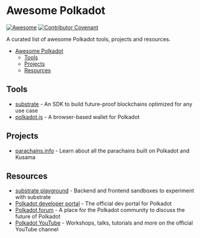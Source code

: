# Awesome Polkadot 

[![Awesome](https://cdn.rawgit.com/sindresorhus/awesome/d7305f38d29fed78fa85652e3a63e154dd8e8829/media/badge.svg)](https://github.com/sindresorhus/awesome)
[![Contributor Covenant](https://img.shields.io/badge/Contributor%20Covenant-2.1-4baaaa.svg)](code_of_conduct.md)

A curated list of awesome Polkadot tools, projects and resources.

- [Awesome Polkadot](#awesome-polkadot)
  - [Tools](#tools)
  - [Projects](#projects)
  - [Resources](#resources)

## Tools

- [substrate](https://substrate.io/) - An SDK to build future-proof blockchains optimized for any use case
- [polkadot.js](https://polkadot.js.org/) - A browser-based wallet for Polkadot

## Projects

- [parachains.info](https://parachains.info/) - Learn about all the parachains built on Polkadot and Kusama

## Resources

- [substrate playground](https://substrate.io/developers/playground/) - Backend and frontend sandboxes to experiment with substrate
- [Polkadot developer portal](https://polkadot.network/build/) - The official dev portal for Polkadot
- [Polkadot forum](https://forum.polkadot.network/) - A place for the Polkadot community to discuss the future of Polkadot
- [Polkadot YouTube](https://www.youtube.com/c/polkadotnetwork) - Workshops, talks, tutorials and more on the official YouTube channel
